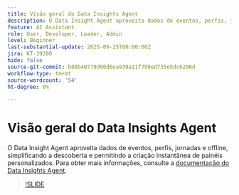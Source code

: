 ```yaml
---
title: Visão geral do Data Insights Agent
description: O Data Insight Agent aproveita dados de eventos, perfis, jornadas e offline, simplificando a descoberta e permitindo a criação instantânea de painéis personalizados.
feature: AI Assistant
role: User, Developer, Leader, Admin
level: Beginner
last-substantial-update: 2025-09-25T00:00:00Z
jira: KT-19280
hide: false
source-git-commit: b88b40779d00d6ea939a11f799ed735e5dc6296d
workflow-type: tm+mt
source-wordcount: '54'
ht-degree: 0%

---
```


# Visão geral do Data Insights Agent

O Data Insight Agent aproveita dados de eventos, perfis, jornadas e offline, simplificando a descoberta e permitindo a criação instantânea de painéis personalizados. Para obter mais informações, consulte a [documentação do Data Insights Agent](https://experienceleague.adobe.com/en/docs/analytics-platform/using/cja-overview/cja-b2c-overview/data-analysis-ai).

>[!SLIDE](data-insights-agent-overview)
